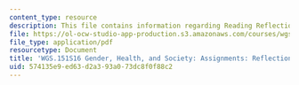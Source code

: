 ```yaml
---
content_type: resource
description: This file contains information regarding Reading Reflections 1.
file: https://ol-ocw-studio-app-production.s3.amazonaws.com/courses/wgs-151-gender-health-and-society-spring-2016/574135e9ed63d2a393a073dc8f0f88c2_MITWGS_151S16_Reflection1.pdf
file_type: application/pdf
resourcetype: Document
title: 'WGS.151S16 Gender, Health, and Society: Assignments: Reflection 1'
uid: 574135e9-ed63-d2a3-93a0-73dc8f0f88c2
---
```

